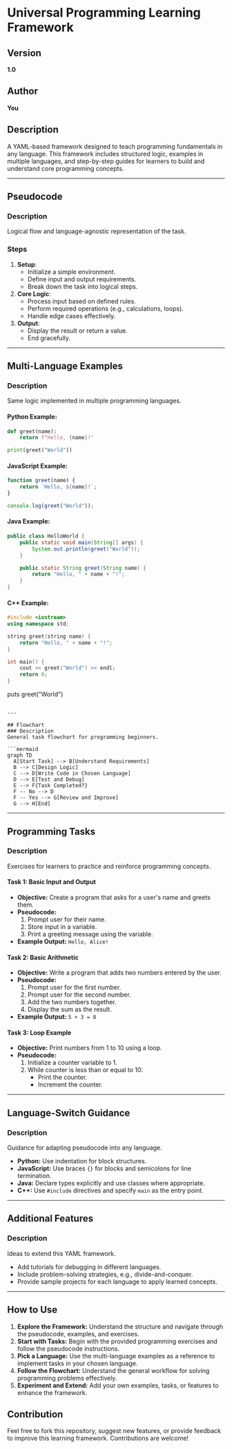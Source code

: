 # Universal Programming Learning Framework

## Version
**1.0**

## Author
**You**

## Description
A YAML-based framework designed to teach programming fundamentals in any language. This framework includes structured logic, examples in multiple languages, and step-by-step guides for learners to build and understand core programming concepts.

---

## Pseudocode
### Description
Logical flow and language-agnostic representation of the task.

### Steps
1. **Setup**:
   - Initialize a simple environment.
   - Define input and output requirements.
   - Break down the task into logical steps.
2. **Core Logic**:
   - Process input based on defined rules.
   - Perform required operations (e.g., calculations, loops).
   - Handle edge cases effectively.
3. **Output**:
   - Display the result or return a value.
   - End gracefully.

---

## Multi-Language Examples
### Description
Same logic implemented in multiple programming languages.

#### Python Example:
```python
def greet(name):
    return f"Hello, {name}!"

print(greet("World"))
```

#### JavaScript Example:
```javascript
function greet(name) {
    return `Hello, ${name}!`;
}

console.log(greet("World"));
```

#### Java Example:
```java
public class HelloWorld {
    public static void main(String[] args) {
        System.out.println(greet("World"));
    }

    public static String greet(String name) {
        return "Hello, " + name + "!";
    }
}
```

#### C++ Example:
```cpp
#include <iostream>
using namespace std;

string greet(string name) {
    return "Hello, " + name + "!";
}

int main() {
    cout << greet("World") << endl;
    return 0;
}
```



puts greet("World")
```

---

## Flowchart
### Description
General task flowchart for programming beginners.

```mermaid
graph TD
  A[Start Task] --> B[Understand Requirements]
  B --> C[Design Logic]
  C --> D[Write Code in Chosen Language]
  D --> E[Test and Debug]
  E --> F{Task Completed?}
  F -- No --> D
  F -- Yes --> G[Review and Improve]
  G --> H[End]
```

---

## Programming Tasks
### Description
Exercises for learners to practice and reinforce programming concepts.

#### Task 1: Basic Input and Output
- **Objective:** Create a program that asks for a user's name and greets them.
- **Pseudocode:**
  1. Prompt user for their name.
  2. Store input in a variable.
  3. Print a greeting message using the variable.
- **Example Output:** `Hello, Alice!`

#### Task 2: Basic Arithmetic
- **Objective:** Write a program that adds two numbers entered by the user.
- **Pseudocode:**
  1. Prompt user for the first number.
  2. Prompt user for the second number.
  3. Add the two numbers together.
  4. Display the sum as the result.
- **Example Output:** `5 + 3 = 8`

#### Task 3: Loop Example
- **Objective:** Print numbers from 1 to 10 using a loop.
- **Pseudocode:**
  1. Initialize a counter variable to 1.
  2. While counter is less than or equal to 10:
     - Print the counter.
     - Increment the counter.

---

## Language-Switch Guidance
### Description
Guidance for adapting pseudocode into any language.

- **Python:** Use indentation for block structures.
- **JavaScript:** Use braces `{}` for blocks and semicolons for line termination.
- **Java:** Declare types explicitly and use classes where appropriate.
- **C++:** Use `#include` directives and specify `main` as the entry point.

---

## Additional Features
### Description
Ideas to extend this YAML framework.

- Add tutorials for debugging in different languages.
- Include problem-solving strategies, e.g., divide-and-conquer.
- Provide sample projects for each language to apply learned concepts.

---

## How to Use
1. **Explore the Framework:** Understand the structure and navigate through the pseudocode, examples, and exercises.
2. **Start with Tasks:** Begin with the provided programming exercises and follow the pseudocode instructions.
3. **Pick a Language:** Use the multi-language examples as a reference to implement tasks in your chosen language.
4. **Follow the Flowchart:** Understand the general workflow for solving programming problems effectively.
5. **Experiment and Extend:** Add your own examples, tasks, or features to enhance the framework.

## Contribution
Feel free to fork this repository, suggest new features, or provide feedback to improve this learning framework. Contributions are welcome!
